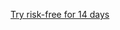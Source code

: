 <a href="https://github.com/account/organizations/new?plan=business_plus" class="btn btn-primary btn-large f4 mt-3 mr-3">Try risk-free for 14 days</a>
